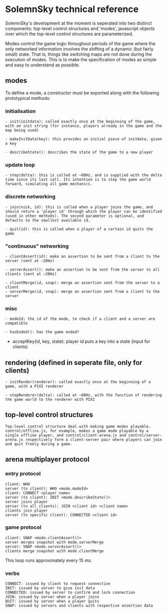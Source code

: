 # SolemnSky technical reference 

SolemnSky's development at the moment is seperated into two distinct components: top-level control structures and 'modes', javascript objects over which the top-level control structures are parameterized.  

Modes control the game logic throughout periods of the game where the only networked information involves the shifting of a dynamic (but fairly small) state. That is, things like switching maps are not done during the execution of modes. This is to make the specification of modes as simple and easy to understand as possible.

## modes

To define a mode, a constructor must be exported along with the following prototypical methods:

### initialisation

	- init(initdata): called exactly once at the beginning of the game, with an init string (for instance, players already in the game and the map being used)

	- makeInitData(key): this provides an initial piece of initdata, given a key

	- describeState(): describes the state of the game to a new player 

### update loop

	- step(delta): this is called at ~60Hz, and is supplied with the delta time since its last call. Its intention is to step the game world forward, simulating all game mechanics.

### discrete networking

	- join(nick, id): this is called when a player joins the game, and should return a 'player id' through which the player can be identified (used in other methods). The second parameter is optional, and defaults to the smallest available id.

	- quit(id): this is called when a player of a certain id quits the game

### "continuous" networking

	- clientAssert(id): make an assertion to be sent from a client to the server (sent at ~20Hz)

	- serverAssert(): make an assertion to be sent from the server to all clients (sent at ~20Hz)

	- clientMerge(id, snap): merge an assertion sent from the server to a client
	- serverMerge(id, snap): merge an assertion sent from a client to the server

### misc

	- modeId: the id of the mode, to check if a client and a server are compatible

	- hasEnded(): has the game ended?
	
  - acceptKey(id, key, state): player id puts a key into a state (input for clients)

## rendering (defined in seperate file, only for clients)

	- initRender(renderer): called exactly once at the beginning of a game, with a PIXI renderer

	- stepRenderer(delta): called at ~60Hz, with the function of rendering the game world to the renderer with PIXI


## top-level control structures

	Top-level control structure deal with making game modes playable. control/offline.js, for example, makes a game mode playable by a single offline player, and control/client-arena.js and control/server-arena.js respectively form a client-server pair where players can join and quit freely during a game. 

## arena multiplayer protocol

### entry protocol

    client: WHO
    server (to client): WHO <mode.modeId>
    client: CONNECT <player name>
    server (to client): INIT <mode.describeState()>
    server joins player
    server (to all clients): JOIN <client id> <client name>
    clients join player
    server (to specific client): CONNECTED <client id>

### game protocol

    client: SNAP <mode.clientAssert()>
    server merges snapshot with mode.serverMerge
    server: SNAP <mode.serverAssert()>
    clients merge snapshot with mode.clientMerge

This loop runs approximately every 15 ms.

### verbs

    CONNECT: issued by client to request connection
    INIT: issued by server to give init data
    CONNECTED: issued by server to confirm and lock connection
    JOIN: issued by server when a player joins
    QUIT: issued by server when a player quits
    SNAP: issued by servers and clients with respective assertion data

